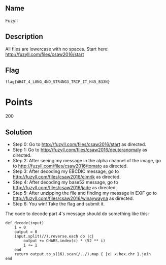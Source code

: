 ## Name
Fuzyll

## Description
All files are lowercase with no spaces. Start here: http://fuzyll.com/files/csaw2016/start

## Flag
`flag{WH4T_4_L0NG_4ND_STR4NG3_TRIP_IT_H45_B33N}`

# Points
200

## Solution
* Step 0: Go to http://fuzyll.com/files/csaw2016/start as directed.
* Step 1: Go to http://fuzyll.com/files/csaw2016/deuteranomaly as directed.
* Step 2: After seeing my message in the alpha channel of the image, go to http://fuzyll.com/files/csaw2016/tomato as directed.
* Step 3: After decoding my EBCDIC message, go to http://fuzyll.com/files/csaw2016/elmrik as directed.
* Step 4: After decoding my base52 message, go to http://fuzyll.com/files/csaw2016/jade as directed.
* Step 5: After unzipping the file and finding my message in EXIF go to http://fuzyll.com/files/csaw2016/winaywayna as directed.
* Step 6: You win! Take the flag and submit it.

The code to decode part 4's message should do something like this:

```
def decode(input)
    i = 0
    output = 0
    input.split(//).reverse.each do |c|
        output += CHARS.index(c) * (52 ** i)
        i += 1
    end
    return output.to_s(16).scan(/../).map { |x| x.hex.chr }.join
end
```
